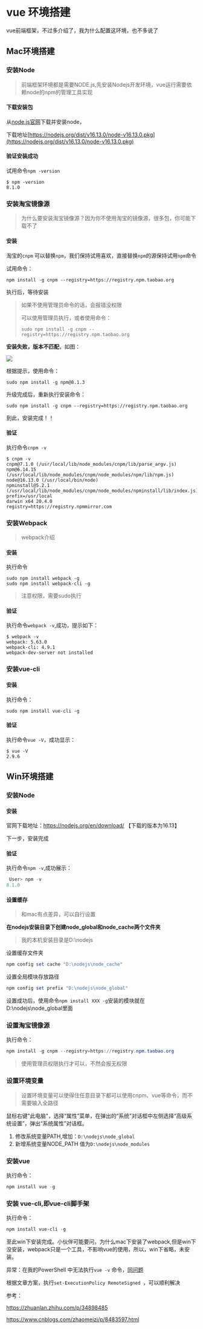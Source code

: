 # vue  环境搭建



vue前端框架，不过多介绍了，我为什么配置这环境，也不多说了

## Mac环境搭建

### 安装Node

> 前端框架环境都是需要NODE.js,先安装Nodejs开发环境，vue运行需要依赖node的npm的管理工具实现

#### 下载安装包

从[node.js官网](https://nodejs.org/en/)下载并安装node，

下载地址[https://nodejs.org/dist/v16.13.0/node-v16.13.0.pkg](https://nodejs.org/dist/v16.13.0/node-v16.13.0.pkg)

#### 验证安装成功

试用命令`npm -version`

```shell
$ npm -version
8.1.0
```

### 安装淘宝镜像源

> 为什么要安装淘宝镜像源？因为你不使用淘宝的镜像源，很多包，你可能下载不了

#### 安装

淘宝的`cnpm` 可以替换`npm`，我们保持试用喜欢，直接替换`npm`的源保持试用`npm`命令

试用命令：

```shell
npm install -g cnpm --registry=https://registry.npm.taobao.org
```

执行后，等待安装

> 如果不使用管理员命令的话，会报错没权限
>
> 可以使用管理员执行，或者使用命令：
>
> ```shell
> sudo npm install -g cnpm --registry=https://registry.npm.taobao.org
> ```

**安装失败，版本不匹配**，如图：

![](https://gitee.com/lidaming/assets/raw/master/env/vue-error.png)

根据提示，使用命令：

```shell
sudo npm install -g npm@8.1.3
```

升级完成后，重新执行安装命令：

```shell
sudo npm install -g cnpm --registry=https://registry.npm.taobao.org
```

到此，安装完成！！



#### 验证

执行命令`cnpm -v`

```shell
$ cnpm -v
cnpm@7.1.0 (/usr/local/lib/node_modules/cnpm/lib/parse_argv.js)
npm@6.14.15 (/usr/local/lib/node_modules/cnpm/node_modules/npm/lib/npm.js)
node@16.13.0 (/usr/local/bin/node)
npminstall@5.2.1 (/usr/local/lib/node_modules/cnpm/node_modules/npminstall/lib/index.js)
prefix=/usr/local 
darwin x64 20.4.0 
registry=https://registry.npmmirror.com
```

### 安装Webpack

> webpack介绍

#### 安装



执行命令

```shell
sudo npm install webpack -g
sudo npm install webpack-cli -g
```



> 注意权限，需要sudo执行

#### 验证

执行命令`webpack -v`,成功，提示如下：

```shell
$ webpack -v
webpack: 5.63.0
webpack-cli: 4.9.1
webpack-dev-server not installed
```



### 安装vue-cli

#### 安装



执行命令：

```shell
sudo npm install vue-cli -g
```

#### 验证

执行命令`vue -V`，成功显示：

```shell
$ vue -V
2.9.6
```



## Win环境搭建

### 安装Node

#### 安装

官网下载地址：https://nodejs.org/en/download/ 【下载的版本为16.13】

下一步，安装完成

#### 验证

执行命令`npm -v`,成功展示：

```powershell
 User> npm -v
8.1.0
```

#### 设置缓存

> 和mac有点差异，可以自行设置

**在nodejs安装目录下创建node_global和node_cache两个文件夹**

> 我的本机安装目录是D:\nodejs

设置缓存文件夹

```powershell
npm config set cache "D:\nodejs\node_cache"
```

设置全局模块存放路径

```powershell
npm config set prefix "D:\nodejs\node_global"
```

设置成功后，使用命令`npm install XXX -g`安装的模块就在D:\nodejs\node_global里面

### 设置淘宝镜像源

执行命令：

```powershell
npm install -g cnpm --registry=https://registry.npm.taobao.org
```

> 使用管理员权限执行才可以，不然会报无权限

### 设置环境变量

> 设置环境变量可以使得住任意目录下都可以使用cnpm、vue等命令，而不需要输入全路径

鼠标右键"此电脑"，选择“属性”菜单，在弹出的“系统”对话框中左侧选择“高级系统设置”，弹出“系统属性”对话框。

1. 修改系统变量PATH,增加：`D:\nodejs\node_global`
2. 新增系统变量NODE_PATH 值为`D:\nodejs\node_modules`

### 安装vue

执行命令：

```powershell
npm install vue -g
```

### 安装 vue-cli,即vue-cli脚手架

执行命令：

```powershell
npm install vue-cli -g
```



至此win下安装完成。小伙伴可能要问，为什么mac下安装了webpack,但是win下没安装，webpack只是一个工具，不影响vue的使用，所以，win下省略，未安装。



异常：在我的PowerShell 中无法执行`vue -v` 命令，[同问题](https://www.pianshen.com/article/57882082129/)

根据文章方案，执行`set-ExecutionPolicy RemoteSigned `，可以顺利解决



参考：

https://zhuanlan.zhihu.com/p/34898485

https://www.cnblogs.com/zhaomeizi/p/8483597.html
